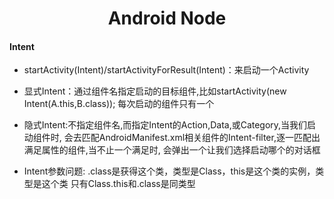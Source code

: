 # <center>Android Node</center>


#### Intent
* startActivity(Intent)/startActivityForResult(Intent)：来启动一个Activity
* 显式Intent：通过组件名指定启动的目标组件,比如startActivity(new Intent(A.this,B.class)); 每次启动的组件只有一个
* 隐式Intent:不指定组件名,而指定Intent的Action,Data,或Category,当我们启动组件时, 会去匹配AndroidManifest.xml相关组件的Intent-filter,逐一匹配出满足属性的组件,当不止一个满足时, 会弹出一个让我们选择启动哪个的对话框

* Intent参数问题: .class是获得这个类，类型是Class，this是这个类的实例，类型是这个类
只有Class.this和.class是同类型